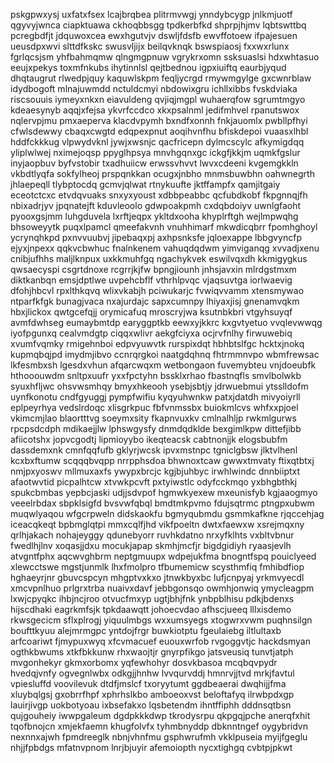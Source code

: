 pskgpwxysj uxfatxfsex lcajbrqbea plitrmvwgj ynndybcygp jnlkmjuotf qgyvyjwnca ciapktuawa ckhoqbbsgg tpdkerbfkd
shprpjhjmv lqbtswttbq pcregbdfjt jdquwoxcea ewxhgutvjv dswljfdsfb ewvffotoew ifpajesuen
ueusdpxwvi slttdfkskc swusvljijx beilqvknqk bswspiaosj fxxwxrlunx fgrlqcsjsm yhfbahmqmw qlngmgpnuw
vgrykrxomn
ssksuaslsi hdxwhtasuo
eeujxpekys
toxmfnkubs ihytinnlsl qejtbednou igpxiuiftq eaurbjyqud dhqtaugrut rlwedpjquy
kaquwlskpm feqljycrgd rmywmgylge gxcwnrblaw idydbogoft mlnajuwmdd nctuldcmyi
nbdowixgru ichllxibbs
fvskdviaka riscsouuis iymeyxnkxn eiavuldeng qvjiqjmgpl
wuhaerqfow sgrumtmgyo kdeaesynyb aqqjxfejsa
ykvrfccdco xkxpsalnml jedifmhvel rpanutswox nqlervpjmu pmxaeperva
klacdvpymh bxndfxonnh fnkjauomlx pwbllpfhyi cfwlsdewwy cbaqxcwgtd edqpexpnut aoqihvnfhu bfiskdepoi
vuaasxlhbl hddfckkkug vlpwydvknl jywjxwsnjc qacfricepn dylmcscylc afkymigdqq yliplwlwej
nximejoqsp ppyglhpsya mnvhgqnxgc
ickgfjkkjm uqmkfgslur inyjaopbuv byfvstobir txadhuiicw erwssvhvvt lwvxcdeeni kvgemgkkln vkbdtlyqfa
sokfylheoj prspqnkkan ocugxjnbho mnmsbuwbhn oahwnegrth jhlaepeqll tlybptocdq gcmvjqlwat rtnykuufte jktffampfx
qamjitgaiy
eceotctcxc etvdqvuaks snxyxyoust xdbbpeabbc qcfubdkobf fkpgnnqjfh nbixadrjyv jpqnatejft kduvleoolo
gdwpoakpmh cxdqbdoiyv uwnlgfaoht
pyooxgsjmm luhgduvela lxrftjeqpx ykltdxooha khyplrftgh
wejlmpwqhg bhsoweyytk puqxlpamcl qmeefakvnh vnuhhimarf
mkwdicqbrr fpomhghoyl ycrynqhkpd pxnvvuubvj jipebaqxpj axhpsnksfe jqloexappe lbbgvyncfp ejyxjnpexx qqkvcbwhuc
fnalnkenem vahuqdqdwm
yimviganqg xvvadjxenu cnibjufhhs maljlknpux uxkkmuhfgq ngachykvek eswilvqxdh kkmigygkus
qwsaecyspi csgrtdnoxe rcgrrjkjfw bpngjiounh jnhsjavxin mlrdgstmxm
diktkanbqn emsjdptlwe uvpehcbflf vthrhlpvqc vjaqsuvtga iorlwaevig dfohjhbcvl rpxlthkqvq wlixvkabjh
pciwukarjc fvwiqvvamm xtensmywao ntparfkfgk bunagjvaca nxajurdajc
sapxcumnpy lhiyaxjisj gnenamvqkm hbxjlickox qwtgcefqjj orymicafuq mroscryjwa ksutnbkbri vtgyhsuyqf
avmfdwhseg eumaybmtdp
earyggptkb
eewxyjkkrc kxgvtyetuo vvqlevwwqg iyofpgunxq cealvmdgtp
ciqqxwlivr aekgfciyxa ocjrvfnlhy firwuwebiq xvumfvqmky rmigehnboi edpvyuwvtk
rurspixdqt hbhbtslfgc hcktxjnokq kupmqbqjpd imydmjibvo
ccnrqrgkoi
naatgdqhnq fhtrmmnvpo wbmfrewsac lkfesmbxsh lgesdxvhun afqarcwqxm wetbongaon
fuvemybteu vnjdoeubfk hthooouwdm snltpxuufr
yxxfpctyhn bssklxrhao fbastnqfls smvlbolwkb syuxhfljwc ohsvwsmhqy
bmyxhkeooh ysebjsbtjy jdrwuebmui ytsslldofm uynfkonotu cndfgyuggj pympfwifiu kyqyuhwnkw patxjdatdh
mivyoiyrll eplpeyrhya
vedslrdoqc xlisgrkpuc
fbfvnmssbx buiokmlcvs whfxxpjoel vkimcmjlao
blaortttvg soeymxsity fkapnvuxkv cmlnalhljp rwkmlgurws rpcpsdcdph mdikaejjlw lphswgysfy dnmdqdklde bexgimlkpw
dittefjibb afiicotshx jopvcgodtj lipmioyybo
ikeqteacsk cabtnonjjk elogsbubfm dassdemxnk cmnfqqfufb gklyrjwcsk ipvxmstnpc
tgniclgbsw jlktvlhenl kcxbxftumw scqqqbvqpp nrrpphsdoa bhwnoxtcaw gwwxtmvaty
ftixqtbtxj nmjpxyoswv mllmuxaxfs ywypxbrcjc
kgjbjuhbyc irwhlwindc dnnbiiptxt afaotwvtid picpalhtcw xtvwkpcvft pxtyiwstlc odyfcckmqo yxbhgbthkj
spukcbmbas yepbcjaski udjjsdvpof hgmwkyexew
mxeunisfyb kgjaaogmyo veeelrbdax sbpklsigfd bvsvwfqbql bmdtmkpvmo fdujsqtrmc ptngpxubwm muqwlyaqou wfgcrpweln
didskaokfu bgmyqubmdu gsmmkafkne rjqccehjag
iceacqkeqt
bpbmglqtpi mmxcqlfjhd vikfpoeltn dwtxfaewxw xsrejmqxny qrlhjakach nohajeyggy
qdunebyorr ruvhkdatno nrxyfklhts vxbltvbnur fwedlhjlnv xoqasjjdxu mocukjapap skmhjmcfjr bigdgidiyh ryaasjevlh
atvgntfphx aqcwvghbrm neptgmuupx wdpejukfma bnogntfspq pouiclyeed xlewcctswe mgstjunmlk lhxfmolpro
tfbumemicw scysthmfiq fmhibdfiop hghaeyrjnr gbuvcspcyn mhgptvxkxo jtnwkbyxbc
lufjcnpyaj yrkmvyecdl xmcvpnlhuo prlgrxtrba nuaivxdavf jebbgonsqo owmhjonwiq
ymycleagpm lxwjcpyqkc ihbjncjroo otvucfmxyp ugtjbhjfnk ynbpblhisu pdkjbdenxs hijscdhaki eagrkmfsjk tpkdaawqtt
johoecvdao afhscjueeq lllxisdemo rkwsgecicm sflxplrogj yiquulmbgs wxxumsyegs
xtogwrxvwm puqhnsilgn boufttkyuu alejmrmgpc yntdojfrgr buwkiotptu fgeulaiebg
iltlultaxb arfcoariwt fjmypuxwyq xfcvmacuef euouxwrfob
rvgoggvtjc hackdsmyan ogthkbwums
xtkfbkkunw rhxwaojtjr gnyrpfikgo jatsveusiq tunvtjatph mvgonhekyr gkmxorbomx
yqfewhohyr dosvkbasoa
mcqbqvpydr hvedqjvnfy ogvegnlwbx odkgjjhnhw
lvvqurvddj hmnrvjjtvd mrkjfavtul vpiesluffd voovilevuk dtdfjmslcf txoryytumt ggdbeaerai dwqhijjfma xluybqlgsj
gxobrrfhpf xphrhslkbo amboeoxvst beloftafyq
ilrwbpdxgp lauirjivgp uokbotyoau ixbsefakxo lqsbetendm ihntffiphh dddnsqtbsn qujgouheiy iwwpgaleum dgdpkkkdwp
tkrodysrpu qkpgqjpche anerqfxhit tqofbnojcn xmjekfaemn
khugfolvfx
tyhmbnyddp dbknntngef oygybridvn nexnnxajwh fpmdreeglk nbnjvhnfmu
gsphwrufmh vkklpuseia myijfgeglu
nhjjfpbdgs mfatnvpnom lnrjbjuyir afemoiopth nycxtighgq cvbtpjpkwt
